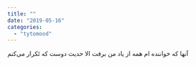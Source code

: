 ```yaml
---
title: ""
date: "2019-05-16"
categories: 
  - "tytomood"
---
```


‏آنها که خواننده ام همه از یاد من برفت الا حدیث دوست که تَکرار می‌کنم
